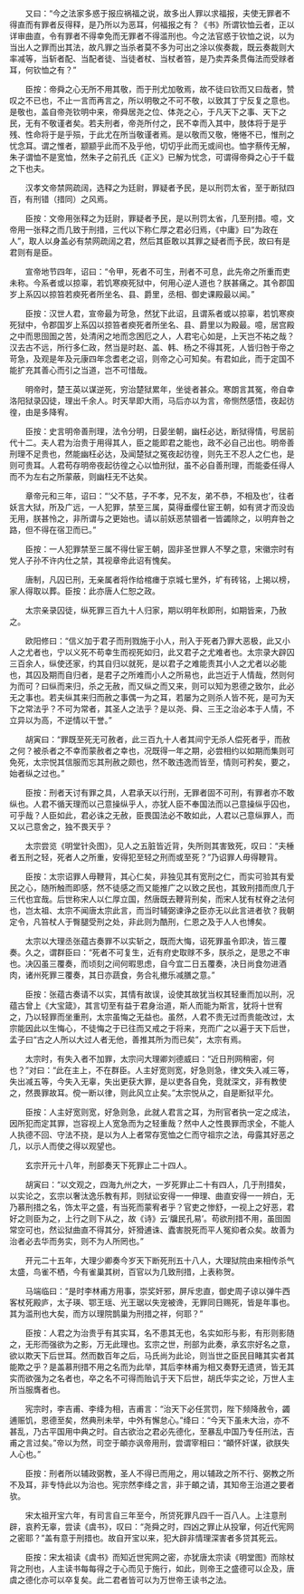 <!-- { "loadSidebar": true } -->
　　又曰：“今之法家多惑于报应祸福之说，故多出人罪以求福报，夫使无罪者不得直而有罪者反得释，是乃所以为恶耳，何福报之有？《书》所谓钦恤云者，正以详审曲直，令有罪者不得幸免而无罪者不得滥刑也。今之法官惑于钦恤之说，以为当出人之罪而出其法，故凡罪之当杀者莫不多为可出之涂以俟奏裁，既云奏裁则大率减等，当斩者配、当配者徒、当徒者杖、当杖者笞，是乃卖弄条贯侮法而受赇者耳，何钦恤之有？”

　　臣按：帝舜之心无所不用其敬，而于刑尤加敬焉，故不徒曰钦而又曰哉者，赞叹之不已也，不止一言而再言之，所以明敬之不可不敬，以致其丁宁反复之意也。是敬也，盖自帝尧钦明中来，帝舜居尧之位、体尧之心，于凡天下之事、天下之民，无有不敬谨者矣。若夫刑者，帝尧所付之，民不幸而入其中，肢体将于是乎残、性命将于是乎殒，于此尤在所当敬谨者焉。是以敬而又敬，惓惓不已，惟刑之忧念耳。谓之惟者，颛颛乎此而不及乎他，切切乎此而无或间也。恤字蔡传无解，朱子谓恤不是宽恤，然朱子之前孔氏《正义》已解为忧念，可谓得帝舜之心于千载之下也夫。

　　汉孝文帝禁网疏阔，选释之为廷尉，罪疑者予民，是以刑罚太省，至于断狱四百，有刑错（措同）之风焉。

　　臣按：文帝用张释之为廷尉，罪疑者予民，是以刑罚太省，几至刑措。噫，文帝用一张释之而几致于刑措，三代以下称仁厚之君必归焉，《中庸》曰“为政在人”，取人以身盖必有禁网疏阔之君，然后其臣敢以其罪之疑者而予民，故曰有是君则有是臣。

　　宣帝地节四年，诏曰：“令甲，死者不可生，刑者不可息，此先帝之所重而吏未称。今系者或以掠辜，若饥寒瘐死狱中，何用心逆人道也？朕甚痛之。其令郡国岁上系囚以掠笞若瘐死者所坐名、县、爵里，丞相、御史课殿最以闻。”

　　臣按：汉世人君，宣帝最为苛急，然犹下此诏，且谓系者或以掠辜，若饥寒瘐死狱中，令郡国岁上系囚以掠笞者瘐死者所坐名、县、爵里以为殿最。噫，居宫殿之中而思囹圄之苦，处清闲之地而念困厄之人，人君宅心如是，上天岂不祐之哉？汉去古不远，所行多仁政，然当是时赵、盖、韩、杨之不得其死，人皆归咎于帝之苛急，及观是年及元康四年念耆老之诏，则帝之心可知矣。有君如此，而于定国不能扩充其善心而引之当道，岂不可惜哉。

　　明帝时，楚王英以谋逆死，穷治楚狱累年，坐徙者甚众。寒朗言其冤，帝自幸洛阳狱录囚徒，理出千余人。时天旱即大雨，马后亦以为言，帝恻然感悟，夜起彷徨，由是多降宥。

　　臣按：史言明帝善刑理，法令分明，日晏坐朝，幽枉必达，断狱得情，号居前代十二。夫人君为治贵于用得其人，臣之能即君之能也，政不必自己出也。明帝善刑理不足贵也，然能幽枉必达，及闻楚狱之冤夜起彷徨，则先王不忍人之仁也，是则可贵耳。人君苟存明帝夜起彷徨之心以恤刑狱，虽不必自善刑理，而能委任得人而不为左右之所蒙蔽，则幽枉无不达矣。

　　章帝元和三年，诏曰：“‘父不慈，子不孝，兄不友，弟不恭，不相及也’，往者妖言大狱，所及广远，一人犯罪，禁至三属，莫得垂缨仕宦王朝，如有贤才而没齿无用，朕甚怜之，非所谓与之更始也。请以前妖恶禁锢者一皆蠲除之，以明弃咎之路，但不得在宿卫而已。”

　　臣按：一人犯罪禁至三属不得仕宦王朝，固非圣世罪人不孥之意，宋徽宗时有党人子孙不许内仕之禁，其视章帝此诏有愧矣。

　　唐制，凡囚已刑，无亲属者将作给棺瘗于京城七里外，圹有砖铭，上揭以榜，家人得取以葬。臣按：此亦唐人仁恕之政。

　　太宗亲录囚徒，纵死罪三百九十人归家，期以明年秋即刑，如期皆来，乃赦之。

　　欧阳修曰：“信义加于君子而刑戮施于小人，刑入于死者乃罪大恶极，此又小人之尤者也，宁以义死不苟幸生而视死如归，此又君子之尤难者也。太宗录大辟囚三百余人，纵使还家，约其自归以就死，是以君子之难能责其小人之尤者以必能也，其囚及期而自归者，是君子之所难而小人之所易也，此岂近于人情哉，然则何为而可？曰纵而来归，杀之无赦，而又纵之而又来，则可以知为恩德之致尔，此必无之事也。若夫纵其来归而赦之事偶一为之耳，若屡为之则杀人皆不死，是可为天下之常法乎？不可为常者，其圣人之法乎？是以尧、舜、三王之治必本于人情，不立异以为高，不逆情以干誉。”

　　胡寅曰：“罪既至死无可赦者，此三百九十人者其间宁无杀人偿死者乎，而赦之何？被杀者之不幸而蒙赦者之幸也，况既得一年之期，必尝相约以如期而集则可免死，太宗悦其信服而忘其刑赦之颇也，然不敢违逸而皆至，情则可矜矣，要之，始者纵之过也。”

　　臣按：刑者天讨有罪之具，人君承天以行刑，无罪者固不可刑，有罪者亦不敢纵也。人君不循天理而以己意操纵乎人，亦犹人臣不奉国法而以己意操纵乎囚也，可乎哉？人臣如此，君必诛之无赦，臣畏国法必不敢如此，人君以己意纵罪人，而又以己意舍之，独不畏天乎？

　　太宗尝览《明堂针灸图》，见人之五脏皆近背，失所则其害致死，叹曰：“夫棰者五刑之轻，死者人之所重，安得犯至轻之刑而或至死？”乃诏罪人毋得鞭背。

　　臣按：太宗诏罪人毋鞭背，其心仁矣，非独见其有宽刑之仁，而实可验其有爱民之心，随所触而即感，然不徒感之而又能推广之以致之民也，其致刑措而庶几于三代也宜哉。后世称宋人以仁厚立国，然唐既去鞭背刑矣，而宋人犹有杖脊之法何也，岂太祖、太宗不闻唐太宗此言，而当时辅弼谏诤之臣亦无以此言进者欤？我朝定令，凡笞杖人于臀腿受刑之处，非此则为酷刑，仁恩之及于人人也博矣。

　　太宗以大理丞张蕴古奏罪不以实斩之，既而大悔，诏死罪虽令即决，皆三覆奏。久之，谓群臣曰：“死者不可复生，近有府史取赇不多，朕杀之，是思之不审也。决囚虽三覆奏，而顷刻之间何暇思虑，自今宜二日五覆奏，决日尚食勿进酒肉，诸州死罪三覆奏，其日亦蔬食，务合礼撤乐减膳之意。”

　　臣按：张蕴古奏请不以实，其情有故误，设使其故犹当权其轻重而加以刑，况蕴古曾上《大宝箴》，其言切至有益于君身治道，斯人而能为斯言，犹将十世宥之，乃以轻罪而坐重刑，太宗虽悔之无益也。虽然，人君不贵无过而贵能改过，太宗能因此以生悔心，不徒悔之于已往而又戒之于将来，充而广之以遍于天下后世，孟子曰“古之人所以大过人者无他，善推其所为而已矣”，太宗有焉。

　　太宗时，有失入者不加罪，太宗问大理卿刘德威曰：“近日刑网稍密，何也？”对曰：“此在主上，不在群臣。人主好宽则宽，好急则急，律文失入减三等，失出减五等，今失入无辜，失出更获大罪，是以吏各自免，竞就深文，非有教使之，然畏罪故耳。傥一断以律，则此风立止矣。”太宗悦从之，自是断狱平允。

　　臣按：人主好宽则宽，好急则急，此就人君言之耳，为刑官者执一定之成法，因所犯而定其罪，岂容视上人宽急而为之轻重哉？然中人之性畏罪而求全，不能人人执德不回、守法不挠，是以为人上者常存宽恤之仁而守祖宗之法，毋露其好恶之几，以示人而使之得以观望也。

　　玄宗开元十八年，刑部奏天下死罪止二十四人。

　　胡寅曰：“以文观之，四海九州之大，一岁死罪止二十有四人，几于刑措矣，以实论之，玄宗以奢汰逸乐教有邦，则狱讼安得一一伸理、曲直安得一一辨白，无乃慕刑措之名，饰太平之盛，有当死而蒙宥者乎？官吏之惨舒，一视上之好恶，君好之则臣为之，上行之则下从之，故《诗》云‘牖民孔易’。苟欲刑措不用，虽囹圄常空可也，然讼狱曲直不得其分，奸猾逋诛、蠹害脱死而平人冤抑者众矣。故善为治者必去华而务实，则不为人所罔也。”

　　开元二十五年，大理少卿奏今岁天下断死刑五十八人，大理狱院由来相传杀气太盛，鸟雀不栖，今有雀巢其树，百官以为几致刑措，上表称贺。

　　马端临曰：“是时李林甫方用事，崇奖奸邪，屏斥忠直，御史周子谅以弹牛西客杖死殿庐，太子瑛、鄂王瑶、光王琚以失宠被谗，无罪同日赐死，皆是年事也。其为滥刑也大矣，而方以理院鹊巢为刑措之祥，何耶？”

　　臣按：人君之为治贵乎有其实耳，名不患其无也，名实如形与影，有形则影随之，无形而强欲为之影，万无此理也。玄宗之世，刑部为此奏，承玄宗好名之意，欲以欺天下后世耳。然而数百年之后，马氏尚为此论，则当世之臣民目睹其实者其能欺之乎？是盖慕刑措不用之名而为此举，其后李林甫为相又奏野无遗贤，皆无其实而欲强为之名者也，卒之名不可得而贻讥于天下后世，胡氏华实之论，万世人主所当服膺者也。

　　宪宗时，李吉甫、李绛为相，吉甫言：“治天下必任赏罚，陛下频降赦令，蠲逋赈饥，恩德至矣，然典刑未举，中外有懈怠心。”绛曰：“今天下虽未大治，亦不甚乱，乃古平国用中典之时。自古欲治之君必先德化，至暴乱中国乃专任刑法，吉甫之言过矣。”帝以为然，司空于頔亦讽帝用刑，尝谓宰相曰：“頔怀奸谋，欲朕失人心也。”

　　臣按：刑者所以辅政弼教，圣人不得已而用之，用以辅政之所不行、弼教之所不及耳，非专恃此以为治也。宪宗然李绛之言，非于頔之请，其知帝王治道之要者欤。

　　宋太祖开宝六年，有司言自三年至今，所贷死罪凡四千一百八人。上注意刑辟，哀矜无辜，尝读《虞书》，叹曰：“尧舜之时，四凶之罪止从投窜，何近代宪网之密耶？”盖有意于刑措也。故自开宝以来，犯大辟非情理深害者多贷其死云。

　　臣按：宋太祖读《虞书》而知近世宪网之密，亦犹唐太宗读《明堂图》而除杖背之刑也，人主读书每每得之于心而见于施行，如此，则帝王之盛德可以企及，唐虞之德化亦可以卒复矣。此二君者皆可以为万世帝王读书之法。

